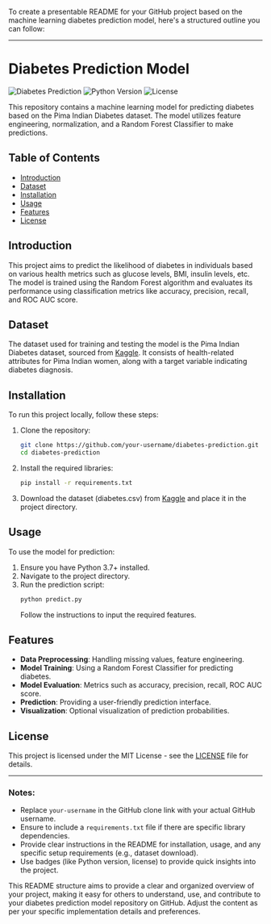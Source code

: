 To create a presentable README for your GitHub project based on the machine learning diabetes prediction model, here's a structured outline you can follow:

---

# Diabetes Prediction Model

![Diabetes Prediction](https://img.shields.io/badge/Machine-Learning-blue) ![Python Version](https://img.shields.io/badge/Python-3.7%7C3.8%7C3.9-blue) ![License](https://img.shields.io/badge/License-MIT-green)

This repository contains a machine learning model for predicting diabetes based on the Pima Indian Diabetes dataset. The model utilizes feature engineering, normalization, and a Random Forest Classifier to make predictions.

## Table of Contents

- [Introduction](#introduction)
- [Dataset](#dataset)
- [Installation](#installation)
- [Usage](#usage)
- [Features](#features)
- [License](#license)

## Introduction

This project aims to predict the likelihood of diabetes in individuals based on various health metrics such as glucose levels, BMI, insulin levels, etc. The model is trained using the Random Forest algorithm and evaluates its performance using classification metrics like accuracy, precision, recall, and ROC AUC score.

## Dataset

The dataset used for training and testing the model is the Pima Indian Diabetes dataset, sourced from [Kaggle](https://www.kaggle.com/uciml/pima-indians-diabetes-database). It consists of health-related attributes for Pima Indian women, along with a target variable indicating diabetes diagnosis.

## Installation

To run this project locally, follow these steps:

1. Clone the repository:
   ```bash
   git clone https://github.com/your-username/diabetes-prediction.git
   cd diabetes-prediction
   ```

2. Install the required libraries:
   ```bash
   pip install -r requirements.txt
   ```

3. Download the dataset (diabetes.csv) from [Kaggle](https://www.kaggle.com/uciml/pima-indians-diabetes-database) and place it in the project directory.

## Usage

To use the model for prediction:

1. Ensure you have Python 3.7+ installed.
2. Navigate to the project directory.
3. Run the prediction script:
   ```bash
   python predict.py
   ```
   Follow the instructions to input the required features.

## Features

- **Data Preprocessing**: Handling missing values, feature engineering.
- **Model Training**: Using a Random Forest Classifier for predicting diabetes.
- **Model Evaluation**: Metrics such as accuracy, precision, recall, ROC AUC score.
- **Prediction**: Providing a user-friendly prediction interface.
- **Visualization**: Optional visualization of prediction probabilities.

## License

This project is licensed under the MIT License - see the [LICENSE](LICENSE) file for details.

---

### Notes:

- Replace `your-username` in the GitHub clone link with your actual GitHub username.
- Ensure to include a `requirements.txt` file if there are specific library dependencies.
- Provide clear instructions in the README for installation, usage, and any specific setup requirements (e.g., dataset download).
- Use badges (like Python version, license) to provide quick insights into the project.

This README structure aims to provide a clear and organized overview of your project, making it easy for others to understand, use, and contribute to your diabetes prediction model repository on GitHub. Adjust the content as per your specific implementation details and preferences.
